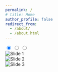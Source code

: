 ```yaml
---
permalink: /
# title: Home
author_profile: false
redirect_from: 
  - /about/
  - /about.html
---
```


<!-- Image Slider -->
<div class="image-slider">
  <input type="radio" id="slide1" name="slider" checked>
  <input type="radio" id="slide2" name="slider">
  <input type="radio" id="slide3" name="slider">

  <div class="slider-container">
    <div class="slider-images">
      <div class="slide" id="s1">
        <img src="/images/slide1.jpg" alt="Slide 1">
      </div>
      <div class="slide" id="s2">
        <img src="/images/slide2.jpg" alt="Slide 2">
      </div>
      <div class="slide" id="s3">
        <img src="/images/slide3.jpg" alt="Slide 3">
      </div>
    </div>
  </div>

  <!-- Dots for Navigation -->
  <div class="slider-dots">
    <label class="dot" for="slide1"></label>
    <label class="dot" for="slide2"></label>
    <label class="dot" for="slide3"></label>
  </div>
</div>

<script>
let currentIndex = 0;

function showSlide(index) {
  const slides = document.querySelectorAll('.slider-image');
  if (index >= slides.length) currentIndex = 0;
  if (index < 0) currentIndex = slides.length - 1;
  
  slides.forEach((slide, i) => {
    slide.style.display = i === currentIndex ? 'block' : 'none';
  });
}

function nextSlide() {
  showSlide(++currentIndex);
}

function prevSlide() {
  showSlide(--currentIndex);
}

// Initialize slider
showSlide(currentIndex);
</script>
